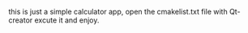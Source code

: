 this is just a simple calculator app, open the cmakelist.txt file with Qt-creator excute it and enjoy.
